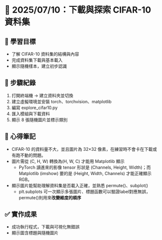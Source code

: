 # 🧪 2025/07/10：下載與探索 CIFAR-10 資料集

## 🎯 學習目標
- 了解 CIFAR-10 資料集的結構與內容
- 完成資料集下載與基本載入
- 顯示隨機樣本，建立初步認識

## 📌 步驟紀錄

1. 打開終端機 → 建立資料夾並切換
2. 建立虛擬環境並安裝 torch、torchvision、matplotlib
3. 編寫 explore_cifar10.py
4. 匯入模組與下載資料
5. 顯示 8 張隨機圖片並標示類別

## 🧠 心得筆記
- CIFAR-10 的資料量不大，並且圖片為 32×32 像素，在練習時不會卡在下載或有跑不動的問題。
- 圖片需從 (C, H, W) 轉換為(H, W, C) 才能用 Matplotlib 顯示
    - PyTorch 讀進來的影像 tensor 形狀是 (Channels, Height, Width)；而 Matplotlib (imshow) 要的是 (Height, Width, Channels) 才能正確顯示 RGB。
- 顯示圖片能幫助理解資料集是否載入正確，並熟悉 permute()、subplot()
    - plt.subplots 可一次顯示多張圖片、標題函數可以驗證label對應無誤，permute()則用來**改變維度的順序**

## ✅ 實作成果
- 成功執行程式，下載與可視化無錯誤
- 顯示圖含標題與隨機圖片
